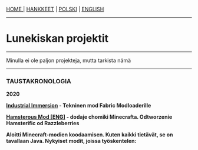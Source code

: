 <p><a href="../fi/index">HOME    </a> | <a href="../fi/projects">    HANKKEET</a> | <a href="../pl/projects">    POLSKI</a> | <a href="../projects">    ENGLISH</a></p>

<hr>

<h1>Lunekiskan projektit</h1>
  
 <hr>
 
<p>Minulla ei ole paljon projekteja, mutta tarkista nämä</p>

 <hr>
 
<h3>TAUSTAKRONOLOGIA</h3>
  <p><b>2020<b><p>
  <p><a href="https://github.com/Vooki/IndImm-Fabric">Industrial Immersion</a> - Tekninen mod Fabric Modloaderille</p>
  <p><a href="/Hamsterous-Fabric/index">Hamsterous Mod [ENG]</a> - dodaje chomiki Minecrafta. Odtworzenie Hamsterific od Razzleberries</p>
  <p>Aloitti Minecraft-modien koodaamisen. Kuten kaikki tietävät, se on tavallaan Java. Nykyiset modit, joissa työskentelen:</p>
